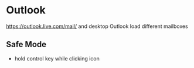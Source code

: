 # Outlook

https://outlook.live.com/mail/ and desktop Outlook load different mailboxes

## Safe Mode

* hold control key while clicking icon

